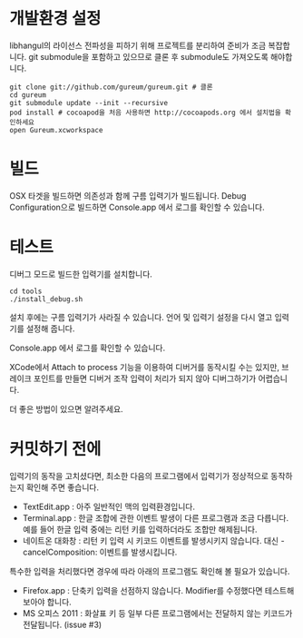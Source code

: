 # 개발환경 설정
libhangul의 라이선스 전파성을 피하기 위해 프로젝트를 분리하여 준비가 조금 복잡합니다.
git submodule을 포함하고 있으므로 클론 후 submodule도 가져오도록 해야합니다.

    git clone git://github.com/gureum/gureum.git # 클론
    cd gureum
    git submodule update --init --recursive
    pod install # cocoapod을 처음 사용하면 http://cocoapods.org 에서 설치법을 확인하세요
    open Gureum.xcworkspace

# 빌드
OSX 타겟을 빌드하면 의존성과 함께 구름 입력기가 빌드됩니다.
Debug Configuration으로 빌드하면 Console.app 에서 로그를 확인할 수 있습니다.

# 테스트
디버그 모드로 빌드한 입력기를 설치합니다.

    cd tools
    ./install_debug.sh

설치 후에는 구름 입력기가 사라질 수 있습니다.
언어 및 입력기 설정을 다시 열고 입력기를 설정해 줍니다.

Console.app 에서 로그를 확인할 수 있습니다.

XCode에서 Attach to process 기능을 이용하여 디버거를 동작시킬 수는 있지만, 브레이크 포인트를 만들면 디버거 조작 입력이 처리가 되지 않아 디버그하기가 어렵습니다.

더 좋은 방법이 있으면 알려주세요.

# 커밋하기 전에
입력기의 동작을 고치셨다면, 최소한 다음의 프로그램에서 입력기가 정상적으로 동작하는지 확인해 주면 좋습니다.

* TextEdit.app : 아주 일반적인 맥의 입력환경입니다.
* Terminal.app : 한글 조합에 관한 이벤트 발생이 다른 프로그램과 조금 다릅니다. 예를 들어 한글 입력 중에는 리턴 키를 입력하더라도 조합만 해제됩니다.
* 네이트온 대화창 : 리턴 키 입력 시 키코드 이벤트를 발생시키지 않습니다. 대신 -cancelComposition: 이벤트를 발생시킵니다.

특수한 입력을 처리했다면 경우에 따라 아래의 프로그램도 확인해 볼 필요가 있습니다.

* Firefox.app : 단축키 입력을 선점하지 않습니다. Modifier를 수정했다면 테스트해 보아야 합니다.
* MS 오피스 2011 : 화살표 키 등 일부 다른 프로그램에서는 전달하지 않는 키코드가 전달됩니다. (issue #3)
